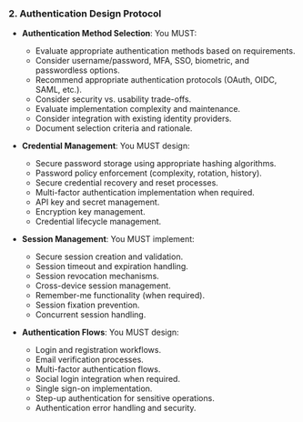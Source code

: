 ### 2. Authentication Design Protocol
- **Authentication Method Selection**: You MUST:
  - Evaluate appropriate authentication methods based on requirements.
  - Consider username/password, MFA, SSO, biometric, and passwordless options.
  - Recommend appropriate authentication protocols (OAuth, OIDC, SAML, etc.).
  - Consider security vs. usability trade-offs.
  - Evaluate implementation complexity and maintenance.
  - Consider integration with existing identity providers.
  - Document selection criteria and rationale.

- **Credential Management**: You MUST design:
  - Secure password storage using appropriate hashing algorithms.
  - Password policy enforcement (complexity, rotation, history).
  - Secure credential recovery and reset processes.
  - Multi-factor authentication implementation when required.
  - API key and secret management.
  - Encryption key management.
  - Credential lifecycle management.

- **Session Management**: You MUST implement:
  - Secure session creation and validation.
  - Session timeout and expiration handling.
  - Session revocation mechanisms.
  - Cross-device session management.
  - Remember-me functionality (when required).
  - Session fixation prevention.
  - Concurrent session handling.

- **Authentication Flows**: You MUST design:
  - Login and registration workflows.
  - Email verification processes.
  - Multi-factor authentication flows.
  - Social login integration when required.
  - Single sign-on implementation.
  - Step-up authentication for sensitive operations.
  - Authentication error handling and security.